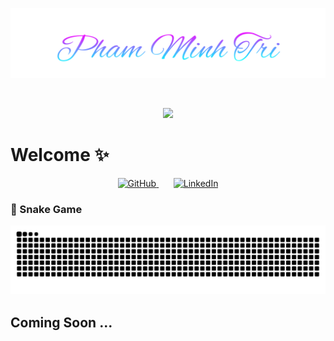 <p align="center">
  <a href="https://github.com/Phamminhtrikp">
    <img src="https://raw.githubusercontent.com/Phamminhtrikp/Phamminhtrikp/main/assets/name.svg" />
  </a>
</p>

<br>

<div align="center">
  <p align="center">
    <!-- https://git.io/typing-svg -->
    <a href="https://github.com/Phamminhtrikp">
      <img src="https://readme-typing-svg.herokuapp.com?font=Fira+Code&pause=1000&lines=Hello%2C+everyone.+;👋+Hi,+I’m+@Phamminhtrikp;I'm+here%2C+and+so+are+you.;" />
    </a>
  </p>
</div>


<!-- [![Typing SVG](https://readme-typing-svg.herokuapp.com?font=Fira+Code&pause=1000&width=435&lines=Hello%2C+everyone.+;👋+Hi,+I’m+@Phamminhtrikp;I'm+here%2C+and+so+are+you.;)](https://git.io/typing-svg) -->




# Welcome ✨


<!-- Social icons section -->
<p align="center">
  <a href="https://github.com/Phamminhtrikp">
    <img src="https://cdn.jsdelivr.net/gh/devicons/devicon/icons/github/github-original.svg" alt="GitHub" width="40" height="40"/>
  </a>
  &#8287;&#8287;&#8287;&#8287;&#8287;
  <a href="https://www.linkedin.com/in/minh-tri-pham-a00989247/">
    <img src="https://cdn.jsdelivr.net/gh/devicons/devicon/icons/linkedin/linkedin-original.svg" alt="LinkedIn" width="40" height="40"/>
  </a>
  
</p>


### 🐍 Snake Game
<!-- Dark mode -->
<picture>
  <source media="(prefers-color-scheme: dark)" srcset="https://github.com/Phamminhtrikp/Phamminhtrikp/blob/output/snake-dark.svg" />
  <source media="(prefers-color-scheme: light)" srcset="https://github.com/Phamminhtrikp/Phamminhtrikp/blob/output/snake.svg" />
  <img alt="github-snake" src="https://github.com/Phamminhtrikp/Phamminhtrikp/blob/output/snake.svg" />
</picture>


<!-- ![Snake animation](https://github.com/Phamminhtrikp/Phamminhtrikp/blob/output/snake.svg) -->


## Coming Soon ...





<!---
Phamminhtrikp/Phamminhtrikp is a ✨ special ✨ repository because its `README.md` (this file) appears on your GitHub profile.
You can click the Preview link to take a look at your changes.
--->
